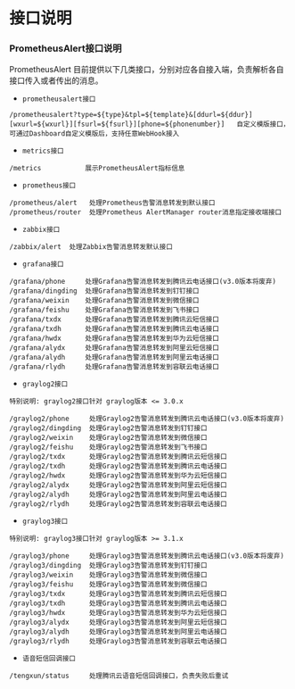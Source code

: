 # 接口说明



### PrometheusAlert接口说明

PrometheusAlert 目前提供以下几类接口，分别对应各自接入端，负责解析各自接口传入或者传出的消息。

* `prometheusalert接口`

```text
/prometheusalert?type=${type}&tpl=${template}&[ddurl=${ddur}][wxurl=${wxurl}][fsurl=${fsurl}][phone=${phonenumber}]   自定义模版接口，可通过Dashboard自定义模版后，支持任意WebHook接入
```

* `metrics接口`

```text
/metrics           展示PrometheusAlert指标信息
```

* `prometheus接口`

```text
/prometheus/alert   处理Prometheus告警消息转发到默认接口
/prometheus/router  处理Prometheus AlertManager router消息指定接收端接口
```

* `zabbix接口`

```text
/zabbix/alert  处理Zabbix告警消息转发默认接口
```

* `grafana接口`

```text
/grafana/phone     处理Grafana告警消息转发到腾讯云电话接口(v3.0版本将废弃)
/grafana/dingding  处理Grafana告警消息转发到钉钉接口
/grafana/weixin    处理Grafana告警消息转发到微信接口
/grafana/feishu    处理Grafana告警消息转发到飞书接口
/grafana/txdx      处理Grafana告警消息转发到腾讯云短信接口
/grafana/txdh      处理Grafana告警消息转发到腾讯云电话接口
/grafana/hwdx      处理Grafana告警消息转发到华为云短信接口
/grafana/alydx     处理Grafana告警消息转发到阿里云短信接口
/grafana/alydh     处理Grafana告警消息转发到阿里云电话接口
/grafana/rlydh     处理Grafana告警消息转发到容联云电话接口
```

* `graylog2接口`

```text
特别说明: graylog2接口针对 graylog版本 <= 3.0.x

/graylog2/phone     处理Graylog2告警消息转发到腾讯云电话接口(v3.0版本将废弃)
/graylog2/dingding  处理Graylog2告警消息转发到钉钉接口
/graylog2/weixin    处理Graylog2告警消息转发到微信接口
/graylog2/feishu    处理Graylog2告警消息转发到飞书接口
/graylog2/txdx      处理Graylog2告警消息转发到腾讯云短信接口
/graylog2/txdh      处理Graylog2告警消息转发到腾讯云电话接口
/graylog2/hwdx      处理Graylog2告警消息转发到华为云短信接口
/graylog2/alydx     处理Graylog2告警消息转发到阿里云短信接口
/graylog2/alydh     处理Graylog2告警消息转发到阿里云电话接口
/graylog2/rlydh     处理Graylog2告警消息转发到容联云电话接口
```

* `graylog3接口`

```text
特别说明: graylog3接口针对 graylog版本 >= 3.1.x

/graylog3/phone     处理Graylog3告警消息转发到腾讯云电话接口(v3.0版本将废弃)
/graylog3/dingding  处理Graylog3告警消息转发到钉钉接口
/graylog3/weixin    处理Graylog3告警消息转发到微信接口
/graylog3/feishu    处理Graylog3告警消息转发到微信接口
/graylog3/txdx      处理Graylog3告警消息转发到腾讯云短信接口
/graylog3/txdh      处理Graylog3告警消息转发到腾讯云电话接口
/graylog3/hwdx      处理Graylog3告警消息转发到华为云短信接口
/graylog3/alydx     处理Graylog3告警消息转发到阿里云短信接口
/graylog3/alydh     处理Graylog3告警消息转发到阿里云电话接口
/graylog3/rlydh     处理Graylog3告警消息转发到容联云电话接口
```

* `语音短信回调接口`

```text
/tengxun/status     处理腾讯云语音短信回调接口，负责失败后重试
```

